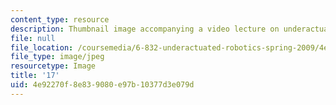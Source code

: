 ```yaml
---
content_type: resource
description: Thumbnail image accompanying a video lecture on underactuated robotics.
file: null
file_location: /coursemedia/6-832-underactuated-robotics-spring-2009/4e92270f8e839080e97b10377d3e079d_17.jpg
file_type: image/jpeg
resourcetype: Image
title: '17'
uid: 4e92270f-8e83-9080-e97b-10377d3e079d
---
```


